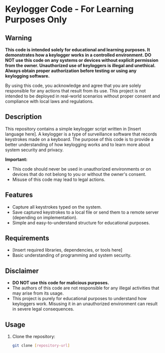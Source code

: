 # Keylogger Code - For Learning Purposes Only

## Warning

**This code is intended solely for educational and learning purposes. It demonstrates how a keylogger works in a controlled environment. DO NOT use this code on any systems or devices without explicit permission from the owner. Unauthorized use of keyloggers is illegal and unethical. Always obtain proper authorization before testing or using any keylogging software.**

By using this code, you acknowledge and agree that you are solely responsible for any actions that result from its use. This project is not intended to be deployed in real-world scenarios without proper consent and compliance with local laws and regulations.

## Description

This repository contains a simple keylogger script written in [Insert language here]. A keylogger is a type of surveillance software that records keystrokes made on a keyboard. The purpose of this code is to provide a better understanding of how keylogging works and to learn more about system security and privacy.

**Important:**
- This code should never be used in unauthorized environments or on devices that do not belong to you or without the owner's consent.
- Misuse of this code may lead to legal actions.

## Features

- Capture all keystrokes typed on the system.
- Save captured keystrokes to a local file or send them to a remote server (depending on implementation).
- Simple and easy-to-understand structure for educational purposes.

## Requirements

- [Insert required libraries, dependencies, or tools here]
- Basic understanding of programming and system security.

## Disclaimer

- **DO NOT use this code for malicious purposes.**
- The authors of this code are not responsible for any illegal activities that may arise from its usage.
- This project is purely for educational purposes to understand how keyloggers work. Misusing it in an unauthorized environment can result in severe legal consequences.

## Usage

1. Clone the repository:
   ```bash
   git clone [repository-url]
